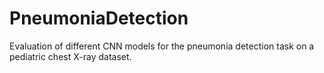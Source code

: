 # PneumoniaDetection
Evaluation of different CNN models for the pneumonia detection task on a pediatric chest X-ray dataset.
